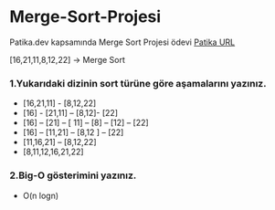 # Merge-Sort-Projesi
Patika.dev kapsamında Merge Sort Projesi ödevi
[Patika URL](https://github.com/feyzayayc/Merge-Sort-Projesi)

[16,21,11,8,12,22] -> Merge Sort
### 1.Yukarıdaki dizinin sort türüne göre aşamalarını yazınız.
* [16,21,11] - [8,12,22]
* [16] - [21,11] – [8,12]- [22]
* [16] – [21] – [ 11] – [8] – [12] – [22]
* [16] – [11,21] – [8,12 ] – [22]
* [11,16,21] – [8,12,22]
* [8,11,12,16,21,22]

### 2.Big-O gösterimini yazınız.
*	O(n logn)
